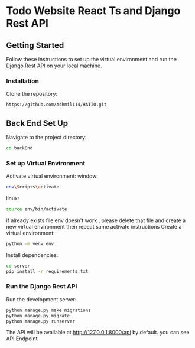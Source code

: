 # Todo Website React Ts and Django Rest API

## Getting Started

Follow these instructions to set up the virtual environment and run the Django Rest API on your local machine.



### Installation
Clone the repository:
```bash
https://github.com/Ashmil114/HATIO.git
```

## Back End Set Up
Navigate to the project directory:
```bash
cd backEnd
```
### Set up Virtual Environment
Activate virtual environment:
window:
```bash
env\Scripts\activate
```
linux:
```bash
source env/bin/activate
``` 
if already exists file env doesn't work , please delete that file and create a new  virtual environment then repeat same activate instructions
Create a virtual environment:
```bash
python -m venv env
```

Install dependencies:

```bash
cd server
pip install -r requirements.txt
```

### Run the Django Rest API
Run the development server:
```bash
python manage.py make migrations
python manage.py migrate
python manage.py runserver
```

The API will be available at http://127.0.0.1:8000/api by default.
you can see API Endpoint
